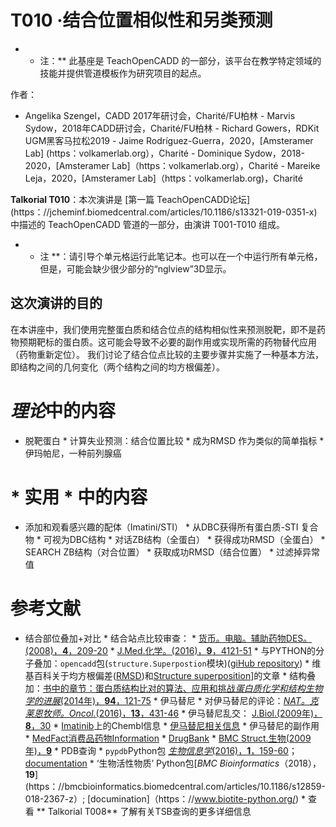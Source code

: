 # T010 ·结合位置相似性和另类预测

* * 注：** 此基座是 TeachOpenCADD 的一部分，该平台在教学特定领域的技能并提供管道模板作为研究项目的起点。

作者：

- Angelika Szengel，CADD 2017年研讨会，Charité/FU柏林 - Marvis Sydow，2018年CADD研讨会，Charité/FU柏林 - Richard Gowers，RDKit UGM黑客马拉松2019 - Jaime Rodríguez-Guerra，2020，[Amsteramer Lab] (https：volkamerlab.org），Charité - Dominique Sydow，2018-2020，[Amsteramer Lab]（https：volkamerlab.org），Charité - Mareike Leja，2020，[Amsteramer Lab]（https：volkamerlab.org)，Charité

 __Talkorial T010__：本次演讲是 [第一篇 TeachOpenCADD论坛] (https：//jcheminf.biomedcentral.com/articles/10.1186/s13321-019-0351-x)中描述的 TeachOpenCADD 管道的一部分，由演讲 T001-T010 组成。

* * 注 **：请引导个单元格运行此笔记本。也可以在一个中运行所有单元格，但是，可能会缺少很少部分的“nglview”3D显示。

 ## 这次演讲的目的

在本讲座中，我们使用完整蛋白质和结合位点的结构相似性来预测脱靶，即不是药物预期靶标的蛋白质。这可能会导致不必要的副作用或实现所需的药物替代应用（药物重新定位）。 我们讨论了结合位点比较的主要步骤并实施了一种基本方法，即结构之间的几何变化（两个结构之间的均方根偏差）。

# *理论*中的内容

* 脱靶蛋白 * 计算失业预测：结合位置比较 * 成为RMSD 作为类似的简单指标 * 伊玛帕尼，一种前列腺癌

 # * 实用 * 中的内容

* 添加和观看感兴趣的配体（Imatini/STI） * 从DBC获得所有蛋白质-STI 复合物 * 可视为DBC结构 * 对话ZB结构（全蛋白） * 获得成功RMSD（全蛋白） * SEARCH ZB结构（对合位置） * 获取成功RMSD（结合位置） * 过滤掉异常值

 # 参考文献

* 结合部位叠加+对比 * 结合站点比较审查： * [货币。电脑。辅助药物DES。</i>(2008)，<b>4</b>，209-20](https://www.eurekaselect.com/67606/article/how-measure-similarity-between-protein-ligand-binding-sites) * [J.Med.化学。</i>(2016)，<b>9</b>，4121-51](https://pubs.acs.org/doi/10.1021/acs.jmedchem.6b00078) * 与PYTHON的分子叠加：`opencadd`包(`structure.Superpostion`模块)([giHub repository](https://github.com/volkamerlab/opencadd)) * 维基百科关于均方根偏差([RMSD](https://en.wikipedia.org/wiki/Root-mean-square_deviation_of_atomic_positions))和[Structure superposition](https://en.wikipedia.org/wiki/Structural_alignment)]的文章 * 结构叠加：[书中的章节：蛋白质结构比对的算法、应用和挑战*蛋白质化学和结构生物学的进展*(2014年)，**94**，121-75](https://www.sciencedirect.com/science/article/pii/B9780128001684000056?via%3Dihub) * 伊马替尼 * 对伊马替尼的评论：[<i>NAT。克莱恩牧师。Oncol.</i>(2016)，<b>13</b>，431-46](https://www.nature.com/articles/nrclinonc.2016.41) * 伊马替尼乱交： [J.Biol.(2009年)，<b>8</b>，30](https://jbiol.biomedcentral.com/articles/10.1186/jbiol134) * [Imatinib](https://www.ebi.ac.uk/chembl/compound/inspect/CHEMBL941)上的Chembl信息 * [伊马替尼相关信息](https://www3.rcsb.org/ligand/STI) * 伊马替尼的副作用 * [MedFact消费品药物Information](https://www.drugs.com/cdi/imatinib.html) * [DrugBank](https://go.drugbank.com/drugs/DB00619) * [BMC Struct.生物</i>(2009年)，<b>9</b>](https://bmcstructbiol.biomedcentral.com/articles/10.1186/1472-6807-9-7) * PDB查询 * `pypdb`Python包 [_生物信息学_(2016)，**1**，159-60](https://academic.oup.com/bioinformatics/article-lookup/doi/10.1093/bioinformatics/btv543)；[documentation](http://www.wgilpin.com/pypdb_docs/html/) * ‘生物活性物质’ Python包[_BMC Bioinformatics_（2018），**19**] (https：//bmcbioinformatics.biomedcentral.com/articles/10.1186/s12859-018-2367-z）; [documination]（https：//www.biotite-python.org/) * 查看 ** Talkorial T008** 了解有关TSB查询的更多详细信息 